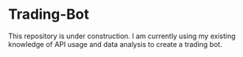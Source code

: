 # Trading-Bot
This repository is under construction. 
I am currently using my existing knowledge of API usage and data analysis to create a trading bot.